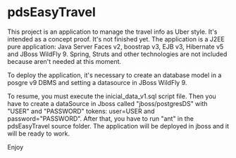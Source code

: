 # pdsEasyTravel
This project is an application to manage the travel info as Uber style. It's intended as a concept proof. It's not finished yet.
The application is a J2EE pure application: Java Server Faces v2, boostrap v3, EJB v3, Hibernate v5 and JBoss WildFly 9. 
Spring, Struts and other technologies are not included because aren't needed at this moment.

To deploy the application, it's necessary to create an database model in a posgre v9 DBMS and setting a datasource in JBoss WildFly 9. 

To resume, you must execute the inicial_data_v1.sql script file.
Then you have to create a dataSource in Jboss called "jboss/postgresDS" with "USER" and "PASSWORD" tokens: user=USER and password="PASSWORD".
After that, you have to run "ant" in the pdsEasyTravel source folder. 
The application will be deployed in jboss and it will be ready to work.

Enjoy



